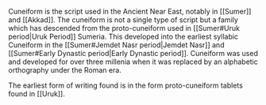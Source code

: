 Cuneiform is the script used in the Ancient Near East, notably in [[Sumer]] and [[Akkad]]. The cuneiform is not a single type of script but a family which has descended from the proto-cuneiform used in [[Sumer#Uruk period|Uruk Period]] Sumeria. This developed into the earliest syllabic Cuneiform in the [[Sumer#Jemdet Nasr period|Jemdet Nasr]] and [[Sumer#Early Dynastic period|Early Dynastic period]]. Cuneiform was used and developed for over three millenia when it was replaced by an alphabetic orthography under the Roman era.

The earliest form of writing found is in the form proto-cuneiform tablets found in [[Uruk]].